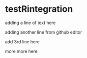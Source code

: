 # testRintegration

adding a line of text here

adding another line from github editor

add 3rd line here

more more here
